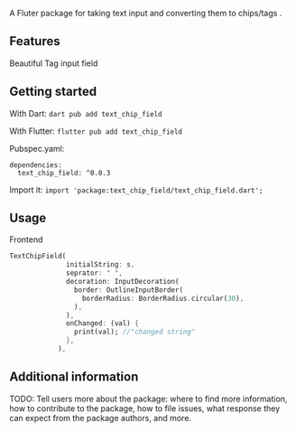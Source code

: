 <!-- 
This README describes the package. If you publish this package to pub.dev,
this README's contents appear on the landing page for your package.

For information about how to write a good package README, see the guide for
[writing package pages](https://dart.dev/guides/libraries/writing-package-pages). 

For general information about developing packages, see the Dart guide for
[creating packages](https://dart.dev/guides/libraries/create-library-packages)
and the Flutter guide for
[developing packages and plugins](https://flutter.dev/developing-packages). 
-->

A Fluter package for taking text input and converting them to chips/tags .

## Features

Beautiful Tag input field


## Getting started
With Dart: 
```dart pub add text_chip_field```

With Flutter:
```flutter pub add text_chip_field```

Pubspec.yaml:

```
dependencies:
  text_chip_field: ^0.0.3
```

Import it:
```import 'package:text_chip_field/text_chip_field.dart';```

## Usage

Frontend

```dart
TextChipField(
              initialString: s,
              seprator: " ",
              decoration: InputDecoration(
                border: OutlineInputBorder(
                  borderRadius: BorderRadius.circular(30),
                ),
              ),
              onChanged: (val) {
                print(val); //"changed string"
              },
            ),
```

## Additional information

TODO: Tell users more about the package: where to find more information, how to 
contribute to the package, how to file issues, what response they can expect 
from the package authors, and more.
